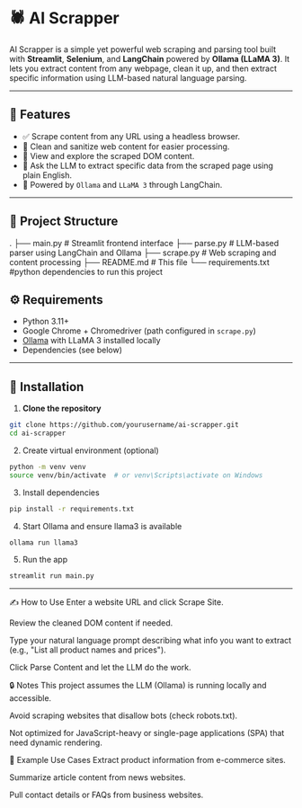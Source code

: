 # 🕷️ AI Scrapper

AI Scrapper is a simple yet powerful web scraping and parsing tool built with **Streamlit**, **Selenium**, and **LangChain** powered by **Ollama (LLaMA 3)**. It lets you extract content from any webpage, clean it up, and then extract specific information using LLM-based natural language parsing.

---

## 🚀 Features

- ✅ Scrape content from any URL using a headless browser.
- 🧹 Clean and sanitize web content for easier processing.
- 📄 View and explore the scraped DOM content.
- 💬 Ask the LLM to extract specific data from the scraped page using plain English.
- 🔗 Powered by `Ollama` and `LLaMA 3` through LangChain.

---

## 🧱 Project Structure

.
├── main.py # Streamlit frontend interface
├── parse.py # LLM-based parser using LangChain and Ollama
├── scrape.py # Web scraping and content processing
├── README.md # This file
└── requirements.txt #python dependencies to run this project

## ⚙️ Requirements

- Python 3.11+
- Google Chrome + Chromedriver (path configured in `scrape.py`)
- [Ollama](https://ollama.com/) with LLaMA 3 installed locally
- Dependencies (see below)

---

## 🧪 Installation

1. **Clone the repository**
```bash
git clone https://github.com/yourusername/ai-scrapper.git
cd ai-scrapper
```
2. Create virtual environment (optional)
```bash
python -m venv venv
source venv/bin/activate  # or venv\Scripts\activate on Windows
```

3. Install dependencies
```bash
pip install -r requirements.txt
```
4. Start Ollama and ensure llama3 is available
```bash
ollama run llama3
```
5. Run the app

```bash
streamlit run main.py
```

---

✍️ How to Use
Enter a website URL and click Scrape Site.

Review the cleaned DOM content if needed.

Type your natural language prompt describing what info you want to extract (e.g., "List all product names and prices").

Click Parse Content and let the LLM do the work.

🔒 Notes
This project assumes the LLM (Ollama) is running locally and accessible.

Avoid scraping websites that disallow bots (check robots.txt).

Not optimized for JavaScript-heavy or single-page applications (SPA) that need dynamic rendering.

🧠 Example Use Cases
Extract product information from e-commerce sites.

Summarize article content from news websites.

Pull contact details or FAQs from business websites.


